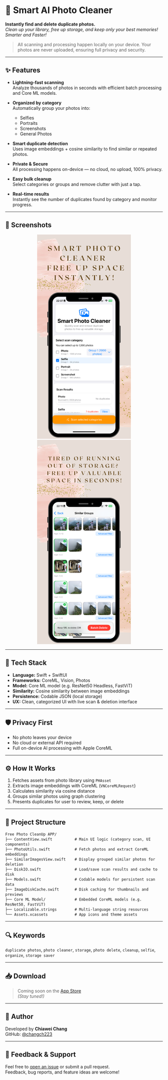# 🧠 Smart AI Photo Cleaner

**Instantly find and delete duplicate photos.**  
_Clean up your library, free up storage, and keep only your best memories! Smarter and Faster!_

> All scanning and processing happen locally on your device. Your photos are never uploaded, ensuring full privacy and security.

---

## ✨ Features

- **Lightning-fast scanning**  
  Analyze thousands of photos in seconds with efficient batch processing and Core ML models.

- **Organized by category**  
  Automatically group your photos into:
  - Selfies
  - Portraits
  - Screenshots
  - General Photos

- **Smart duplicate detection**  
  Uses image embeddings + cosine similarity to find similar or repeated photos.

- **Private & Secure**  
  All processing happens on-device — no cloud, no upload, 100% privacy.

- **Easy bulk cleanup**  
  Select categories or groups and remove clutter with just a tap.

- **Real-time results**  
  Instantly see the number of duplicates found by category and monitor progress.

---

## 📸 Screenshots

<div align="center">
  <img src="Screenshot/1.png" width="300"/>
  <img src="Screenshot/2.png" width="300"/>
</div>

---

## 🔧 Tech Stack

- **Language:** Swift + SwiftUI  
- **Frameworks:** CoreML, Vision, Photos  
- **Model:** Core ML model (e.g. ResNet50 Headless, FastViT)  
- **Similarity:** Cosine similarity between image embeddings  
- **Persistence:** Codable JSON (local storage)  
- **UX:** Clean, categorized UI with live scan & deletion interface  

---

## 🛡️ Privacy First

- No photo leaves your device  
- No cloud or external API required  
- Full on-device AI processing with Apple CoreML

---

## ⚙️ How It Works

1. Fetches assets from photo library using `PHAsset`
2. Extracts image embeddings with CoreML (`VNCoreMLRequest`)
3. Calculates similarity via cosine distance
4. Groups similar photos using graph clustering
5. Presents duplicates for user to review, keep, or delete

---

## 📂 Project Structure

```plaintext
Free Photo CleanUp APP/
├── ContentView.swift          # Main UI logic (category scan, UI components)
├── PhotoUtils.swift           # Fetch photos and extract CoreML embeddings
├── SimilarImagesView.swift    # Display grouped similar photos for deletion
├── DiskIO.swift               # Load/save scan results and cache to disk
├── Models.swift               # Codable models for persistent scan data
├── ImageDiskCache.swift       # Disk caching for thumbnails and previews
├── Core ML Model/             # Embedded CoreML models (e.g. ResNet50, FastViT)
├── Localizable.strings        # Multi-language string resources
└── Assets.xcassets            # App icons and theme assets
```

---

## 🔍 Keywords

`duplicate photos`, `photo cleaner`, `storage`, `photo delete`, `cleanup`, `selfie`, `organize`, `storage saver`

---

## 📥 Download

> Coming soon on the [App Store](https://apps.apple.com/)  
_(Stay tuned!)_

---

## 👤 Author

Developed by **Chiawei Chang**  
GitHub: [@changch223](https://github.com/changch223)

---

## 🙌 Feedback & Support

Feel free to [open an issue](https://github.com/changch223/Smart-AI-Photo-Cleaner/issues) or submit a pull request.  
Feedback, bug reports, and feature ideas are welcome!

